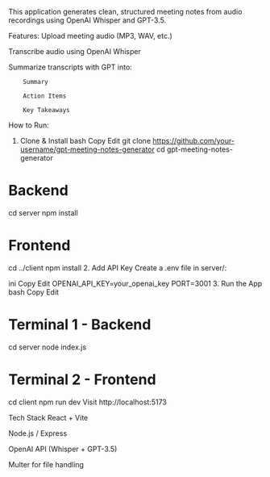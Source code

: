 This application generates clean, structured meeting notes from audio recordings using OpenAI Whisper and GPT-3.5.

 Features:
 Upload meeting audio (MP3, WAV, etc.)

 Transcribe audio using OpenAI Whisper

 Summarize transcripts with GPT into:

        Summary

        Action Items

        Key Takeaways

How to Run:
1. Clone & Install
bash
Copy
Edit
git clone https://github.com/your-username/gpt-meeting-notes-generator
cd gpt-meeting-notes-generator

# Backend
cd server
npm install

# Frontend
cd ../client
npm install
2. Add API Key
Create a .env file in server/:

ini
Copy
Edit
OPENAI_API_KEY=your_openai_key
PORT=3001
3. Run the App
bash
Copy
Edit
# Terminal 1 - Backend
cd server
node index.js

# Terminal 2 - Frontend
cd client
npm run dev
Visit http://localhost:5173



Tech Stack
React + Vite

Node.js / Express

OpenAI API (Whisper + GPT-3.5)

Multer for file handling
